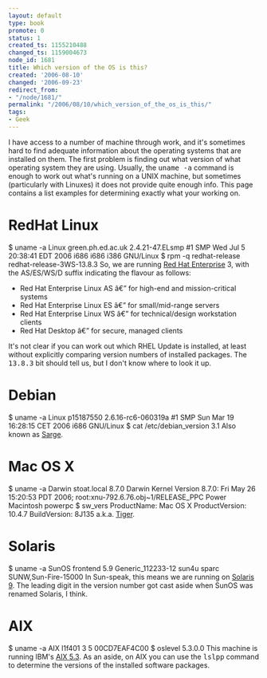 ```yaml
---
layout: default
type: book
promote: 0
status: 1
created_ts: 1155210488
changed_ts: 1159004673
node_id: 1681
title: Which version of the OS is this?
created: '2006-08-10'
changed: '2006-09-23'
redirect_from:
- "/node/1681/"
permalink: "/2006/08/10/which_version_of_the_os_is_this/"
tags:
- Geek
---
```

I have access to a number of machine through work, and it's sometimes hard to find adequate information about the operating systems that are installed on them.  The first problem is finding out what version of what operating system they are using.  Usually, the <tt>uname -a</tt> command is enough to work out what's running on a UNIX machine, but sometimes (particularly with Linuxes) it does not provide quite enough info.  This page contains a list examples for determining exactly what your working on.
<!--break-->

# RedHat Linux
 $ uname -a
 Linux green.ph.ed.ac.uk 2.4.21-47.ELsmp #1 SMP 
 Wed Jul 5 20:38:41 EDT 2006 i686 i686 i386 GNU/Linux
 $ rpm -q redhat-release
 redhat-release-3WS-13.8.3
So, we are running [Red Hat Enterprise](http://www.redhat.com/rhel/) 3, with the AS/ES/WS/D suffix indicating the flavour as follows:
* Red Hat Enterprise Linux AS â€” for high-end and mission-critical systems
* Red Hat Enterprise Linux ES â€” for small/mid-range servers
* Red Hat Enterprise Linux WS â€” for technical/design workstation clients
* Red Hat Desktop â€” for secure, managed clients

It's not clear if you can work out which RHEL Update is installed, at least without explicitly comparing version numbers of installed packages.  The <tt>13.8.3</tt> bit should tell us, but I don't know where to look it up.

#  Debian
 $ uname -a
 Linux p15187550 2.6.16-rc6-060319a #1 SMP 
 Sun Mar 19 16:28:15 CET 2006 i686 GNU/Linux
 $ cat /etc/debian_version 
 3.1
Also known as [Sarge](http://www.debian.org/releases/sarge/).

#  Mac OS X
 $ uname -a
 Darwin stoat.local 8.7.0 Darwin Kernel Version 8.7.0: 
 Fri May 26 15:20:53 PDT 2006; root:xnu-792.6.76.obj~1/RELEASE_PPC 
 Power Macintosh powerpc
 $ sw_vers 
 ProductName:    Mac OS X
 ProductVersion: 10.4.7
 BuildVersion:   8J135
a.k.a. [Tiger](http://www.apple.com/macosx/tiger/).

# Solaris
 $ uname -a
 SunOS frontend 5.9 Generic_112233-12 sun4u sparc SUNW,Sun-Fire-15000
In Sun-speak, this means we are running on [Solaris 9](http://www.sun.com/software/solaris/9/).  The leading digit in the version number got cast aside when SunOS was renamed Solaris, I think.

#  AIX
 $ uname -a
 AIX l1f401 3 5 00CD7EAF4C00
 $ oslevel
 5.3.0.0
This machine is running IBM's [AIX 5.3](http://www-03.ibm.com/servers/aix/os/53desc.html).  As an aside, on AIX you can use the <tt>lslpp</tt> command to determine the versions of the installed software packages.
